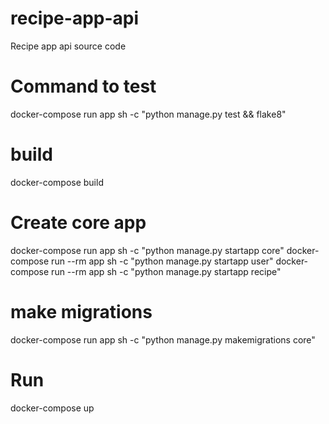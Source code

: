 # recipe-app-api
Recipe app api source code

# Command to test
docker-compose run app sh -c "python manage.py test && flake8"

# build 
docker-compose build

# Create core app
docker-compose run app sh -c "python manage.py startapp core"
docker-compose run --rm app sh -c "python manage.py startapp user"
docker-compose run --rm app sh -c "python manage.py startapp recipe"

# make migrations
docker-compose run app sh -c "python manage.py makemigrations core"

# Run 
docker-compose up
